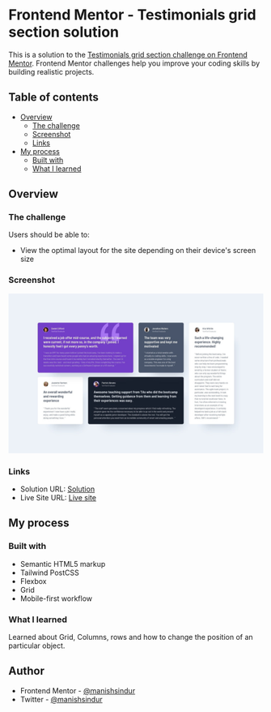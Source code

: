 # Frontend Mentor - Testimonials grid section solution

This is a solution to the [Testimonials grid section challenge on Frontend Mentor](https://www.frontendmentor.io/challenges/testimonials-grid-section-Nnw6J7Un7). Frontend Mentor challenges help you improve your coding skills by building realistic projects.

## Table of contents

- [Overview](#overview)
  - [The challenge](#the-challenge)
  - [Screenshot](#screenshot)
  - [Links](#links)
- [My process](#my-process)
  - [Built with](#built-with)
  - [What I learned](#what-i-learned)

## Overview

### The challenge

Users should be able to:

- View the optimal layout for the site depending on their device's screen size

### Screenshot

![Desktop Design](./images/desktop-design.jpg)

### Links

- Solution URL: [Solution](https://github.com/manishsindur/Testimonials-grid-section)
- Live Site URL: [Live site](manishsindur.github.io/Testimonials-grid-section/)

## My process

### Built with

- Semantic HTML5 markup
- Tailwind PostCSS
- Flexbox
- Grid
- Mobile-first workflow

### What I learned

Learned about Grid, Columns, rows and how to change the position of an particular object.

## Author

- Frontend Mentor - [@manishsindur](https://www.frontendmentor.io/profile/manishsindur)
- Twitter - [@manishsindur](https://twitter.com/manishsindur)
